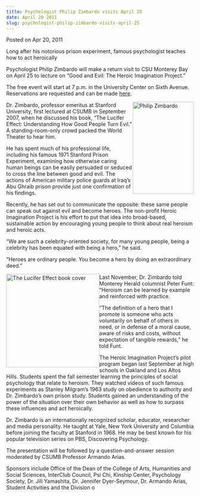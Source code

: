 ```yaml
---
title: Psychologist Philip Zimbardo visits April 25
date: April 20 2011
slug: psychologist-philip-zimbardo-visits-april-25
---
```





<span class="date">Posted on Apr 20, 2011    </span>
<p>Long after his notorious prison experiment, famous psychologist
teaches how to act heroically</p>
<p>Psychologist Philip Zimbardo will make a return visit to CSU
Monterey Bay on April 25 to lecture on &#x201C;Good and Evil: The Heroic
Imagination Project.&#x201D;</p>
<p>The free event will start at 7 p.m. in the University Center on
Sixth Avenue. Reservations are requested and can be made <a href="https://spreadsheets.google.com/viewform?hl=en&amp;formkey=dEVYeDZsamd5R0QwODE5cENmSnUzb0E6MA#gid=0" rel="nofollow">here</a>.</p>
<p><img alt="Philip Zimbardo" src="http://news.csumb.edu/sites/default/files/65/attachments/news/images/zimbardo_sml_pic.jpeg" style="float:right; width:164px; height:246px">Dr. Zimbardo,
professor emeritus at Stanford University, first lectured at CSUMB
in September 2007, when he discussed his book, &#x201C;The Lucifer Effect:
Understanding How Good People Turn Evil.&#x201D; A standing-room-only
crowd packed the World Theater to hear him.</img></p>
<p>He has spent much of his professional life, including his famous
1971 Stanford Prison Experiment, examining how otherwise caring
human beings can be easily persuaded or seduced to cross the line
between good and evil. The actions of American military police
guards at Iraq&#x2019;s Abu Ghraib prison provide just one confirmation of
his findings.</p>
<p>Recently, he has set out to communicate the opposite: these same
people can speak out against evil and become heroes. The non-profit
Heroic Imagination Project is his effort to put that idea into
broad-based, sustainable action by encouraging young people to
think about real heroism and heroic acts.</p>
<p>&#x201C;We are such a celebrity-oriented society, for many young
people, being a celebrity has been equated with being a hero,&#x201D; he
said.</p>
<p>&#x201C;Heroes are ordinary people. You become a hero by doing an
extraordinary deed.&#x201D;</p>
<p><img alt="The Lucifer Effect book cover" src="http://news.csumb.edu/sites/default/files/65/attachments/news/images/lucifer2.jpg" style="float:left; width:250px; height:250px">Last November, Dr.
Zimbardo told Monterey Herald columnist Peter Funt: &#x201C;Heroism can be
learned by example and reinforced with practice.</img></p>
<p>&#x201C;The definition of a hero that I promote is someone who acts
voluntarily on behalf of others in need, or in defense of a moral
cause, aware of risks and costs, without expectation of tangible
rewards,&#x201D; he told Funt.</p>
<p>The Heroic Imagination Project&#x2019;s pilot program began last
September at high schools in Oakland and Los Altos Hills. Students
spent the fall semester learning the principles of social
psychology that relate to heroism. They watched videos of such
famous experiments as Stanley Milgram&#x2019;s 1963 study on obedience to
authority and Dr. Zimbardo&#x2019;s own prison study. Students gained an
understanding of the power of the situation over their own behavior
as well as how to surpass these influences and act heroically.</p>
<p>Dr. Zimbardo is an internationally recognized scholar, educator,
researcher and media personality. He taught at Yale, New York
University and Columbia before joining the faculty at Stanford in
1968. He may be best known for his popular television series on
PBS, Discovering Psychology.</p>
<p>The presentation will be followed by a question-and-answer
session moderated by CSUMB Professor Armando Arias.</p>
<p>Sponsors include Office of the Dean of the College of Arts,
Humanities and Social Sciences, InterClub Council, Psi Chi, Kinship
Center, Psychology Society, Dr. Jill Yamashita, Dr. Jennifer
Dyer-Seymour, Dr. Armando Arias, Student Activities and the
Division o</p>
